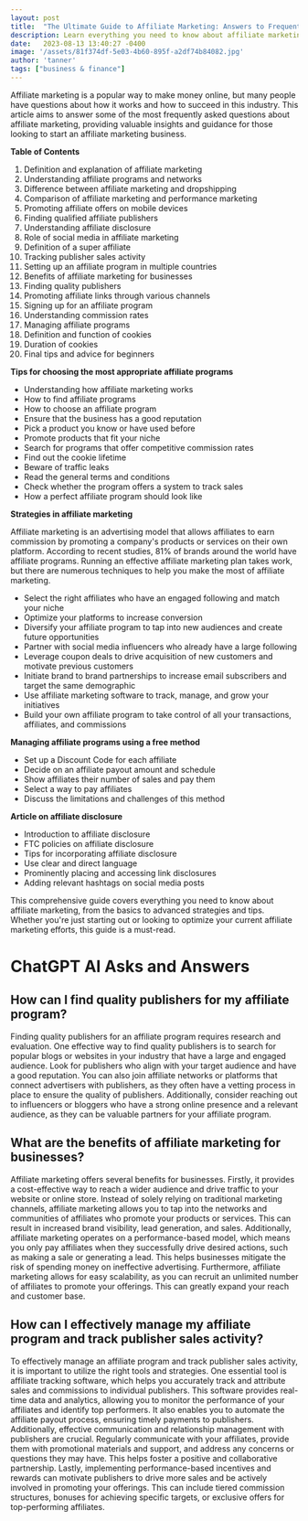 ```yaml
---
layout: post
title:  "The Ultimate Guide to Affiliate Marketing: Answers to Frequently Asked Questions"
description: Learn everything you need to know about affiliate marketing, from the basics to advanced strategies and tips.
date:   2023-08-13 13:40:27 -0400
image: '/assets/81f374df-5e03-4b60-895f-a2df74b84082.jpg'
author: 'tanner'
tags: ["business & finance"]
---
```


Affiliate marketing is a popular way to make money online, but many people have questions about how it works and how to succeed in this industry. This article aims to answer some of the most frequently asked questions about affiliate marketing, providing valuable insights and guidance for those looking to start an affiliate marketing business.



**Table of Contents**

1. Definition and explanation of affiliate marketing
2. Understanding affiliate programs and networks
3. Difference between affiliate marketing and dropshipping
4. Comparison of affiliate marketing and performance marketing
5. Promoting affiliate offers on mobile devices
6. Finding qualified affiliate publishers
7. Understanding affiliate disclosure
8. Role of social media in affiliate marketing
9. Definition of a super affiliate
10. Tracking publisher sales activity
11. Setting up an affiliate program in multiple countries
12. Benefits of affiliate marketing for businesses
13. Finding quality publishers
14. Promoting affiliate links through various channels
15. Signing up for an affiliate program
16. Understanding commission rates
17. Managing affiliate programs
18. Definition and function of cookies
19. Duration of cookies
20. Final tips and advice for beginners



**Tips for choosing the most appropriate affiliate programs**

- Understanding how affiliate marketing works
- How to find affiliate programs
- How to choose an affiliate program
- Ensure that the business has a good reputation
- Pick a product you know or have used before
- Promote products that fit your niche
- Search for programs that offer competitive commission rates
- Find out the cookie lifetime
- Beware of traffic leaks
- Read the general terms and conditions
- Check whether the program offers a system to track sales
- How a perfect affiliate program should look like



**Strategies in affiliate marketing**

Affiliate marketing is an advertising model that allows affiliates to earn commission by promoting a company's products or services on their own platform. According to recent studies, 81% of brands around the world have affiliate programs. Running an effective affiliate marketing plan takes work, but there are numerous techniques to help you make the most of affiliate marketing.

- Select the right affiliates who have an engaged following and match your niche
- Optimize your platforms to increase conversion
- Diversify your affiliate program to tap into new audiences and create future opportunities
- Partner with social media influencers who already have a large following
- Leverage coupon deals to drive acquisition of new customers and motivate previous customers
- Initiate brand to brand partnerships to increase email subscribers and target the same demographic
- Use affiliate marketing software to track, manage, and grow your initiatives
- Build your own affiliate program to take control of all your transactions, affiliates, and commissions



**Managing affiliate programs using a free method**

- Set up a Discount Code for each affiliate
- Decide on an affiliate payout amount and schedule
- Show affiliates their number of sales and pay them
- Select a way to pay affiliates
- Discuss the limitations and challenges of this method



**Article on affiliate disclosure**

- Introduction to affiliate disclosure
- FTC policies on affiliate disclosure
- Tips for incorporating affiliate disclosure
- Use clear and direct language
- Prominently placing and accessing link disclosures
- Adding relevant hashtags on social media posts



This comprehensive guide covers everything you need to know about affiliate marketing, from the basics to advanced strategies and tips. Whether you're just starting out or looking to optimize your current affiliate marketing efforts, this guide is a must-read.


# ChatGPT AI Asks and Answers
## How can I find quality publishers for my affiliate program?
Finding quality publishers for an affiliate program requires research and evaluation. One effective way to find quality publishers is to search for popular blogs or websites in your industry that have a large and engaged audience. Look for publishers who align with your target audience and have a good reputation. You can also join affiliate networks or platforms that connect advertisers with publishers, as they often have a vetting process in place to ensure the quality of publishers. Additionally, consider reaching out to influencers or bloggers who have a strong online presence and a relevant audience, as they can be valuable partners for your affiliate program.

## What are the benefits of affiliate marketing for businesses?
Affiliate marketing offers several benefits for businesses. Firstly, it provides a cost-effective way to reach a wider audience and drive traffic to your website or online store. Instead of solely relying on traditional marketing channels, affiliate marketing allows you to tap into the networks and communities of affiliates who promote your products or services. This can result in increased brand visibility, lead generation, and sales. Additionally, affiliate marketing operates on a performance-based model, which means you only pay affiliates when they successfully drive desired actions, such as making a sale or generating a lead. This helps businesses mitigate the risk of spending money on ineffective advertising. Furthermore, affiliate marketing allows for easy scalability, as you can recruit an unlimited number of affiliates to promote your offerings. This can greatly expand your reach and customer base.

## How can I effectively manage my affiliate program and track publisher sales activity?
To effectively manage an affiliate program and track publisher sales activity, it is important to utilize the right tools and strategies. One essential tool is affiliate tracking software, which helps you accurately track and attribute sales and commissions to individual publishers. This software provides real-time data and analytics, allowing you to monitor the performance of your affiliates and identify top performers. It also enables you to automate the affiliate payout process, ensuring timely payments to publishers. Additionally, effective communication and relationship management with publishers are crucial. Regularly communicate with your affiliates, provide them with promotional materials and support, and address any concerns or questions they may have. This helps foster a positive and collaborative partnership. Lastly, implementing performance-based incentives and rewards can motivate publishers to drive more sales and be actively involved in promoting your offerings. This can include tiered commission structures, bonuses for achieving specific targets, or exclusive offers for top-performing affiliates.

